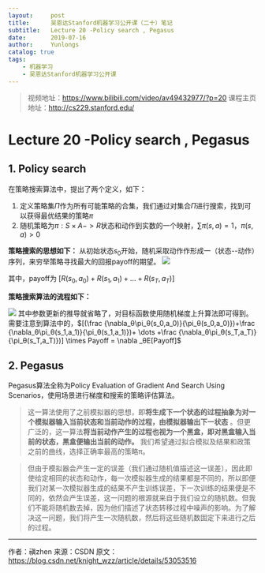 ```yaml
---
layout:     post
title:      吴恩达Stanford机器学习公开课（二十）笔记
subtitle:   Lecture 20 -Policy search , Pegasus
date:       2019-07-16
author:     Yunlongs
catalog: true
tags:
    - 机器学习
    - 吴恩达Stanford机器学习公开课
---
```


>视频地址：https://www.bilibili.com/video/av49432977/?p=20
课程主页地址：http://cs229.stanford.edu/

# Lecture 20 -Policy search , Pegasus
## 1. Policy search

在策略搜索算法中，提出了两个定义，如下：
1. 定义策略集$\Pi$作为所有可能策略的合集，我们通过对集合$\Pi$进行搜索，找到可以获得最优结果的策略$π$
2. 随机策略为$π:S\times A->R$状态和动作到实数的一个映射，$\sum \pi(s, a)=1$，$π(s,a)>0$   

**策略搜索的思想如下：** 从初始状态$s_0$开始，随机采取动作作形成一（状态--动作）序列，来穷举策略寻找最大的回报payoff的期望。
![](https://yunlongs-1253041399.cos.ap-chengdu.myqcloud.com/image/Stanford/lecture-20-1.jpg)

其中，payoff为 $[R(s_0, a_0)+R(s_1, a_1)+\ldots+R(s_T, a_T)]$

**策略搜索算法的流程如下：** 

![](https://yunlongs-1253041399.cos.ap-chengdu.myqcloud.com/image/Stanford/lecture-20-2.jpg)
其中参数更新的推导就省略了，对目标函数使用随机梯度上升算法即可得到。
需要注意到算法中的，$[(\frac {\nabla_θ\pi_θ(s_0,a_0)}{\pi_θ(s_0,a_0)})+\frac {\nabla_θ\pi_θ(s_1,a_1)}{\pi_θ(s_1,a_1)})+ \dots +\frac {\nabla_θ\pi_θ(s_T,a_T)}{\pi_θ(s_T,a_T)})] \times Payoff = \nabla _θE[Payoff]$

## 2. Pegasus
Pegasus算法全称为Policy Evaluation of Gradient And Search Using Scenarios，使用场景进行梯度和搜索的策略评估算法。

>这一算法使用了之前模拟器的思想，即**将生成下一个状态的过程抽象为对一个模拟器输入当前状态和当前动作的过程，由模拟器输出下一状态** 。但更广泛的，这一算法**将当前动作产生的过程也视为一个黑盒，即对黑盒输入当前的状态，黑盒便输出当前的动作。** 我们希望通过拟合模拟及结果和政策之前的曲线，选择正确率最高的策略π。

>但由于模拟器会产生一定的误差（我们通过随机值描述这一误差），因此即使给定相同的状态和动作，每一次模拟器生成的结果都是不同的，所以即便我们对某一次模拟器生成的结果不产生训练误差，下一次训练的结果便是不同的，依然会产生误差，这一问题的根源就来自于我们设立的随机数。但我们不能将随机数去掉，因为他们描述了状态转移过程中噪声的影响。为了解决这一问题，我们将产生一次随机数，然后将这些随机数固定下来进行之后的过程。

--------------------- 

作者：禛zhen 
来源：CSDN 
原文：https://blog.csdn.net/knight_wzz/article/details/53053516 
